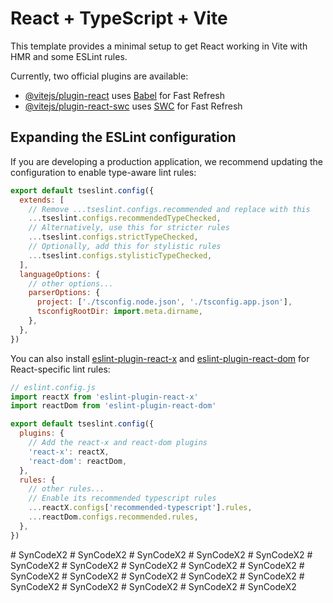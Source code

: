 # React + TypeScript + Vite

This template provides a minimal setup to get React working in Vite with HMR and some ESLint rules.

Currently, two official plugins are available:

- [@vitejs/plugin-react](https://github.com/vitejs/vite-plugin-react/blob/main/packages/plugin-react/README.md) uses [Babel](https://babeljs.io/) for Fast Refresh
- [@vitejs/plugin-react-swc](https://github.com/vitejs/vite-plugin-react-swc) uses [SWC](https://swc.rs/) for Fast Refresh

## Expanding the ESLint configuration

If you are developing a production application, we recommend updating the configuration to enable type-aware lint rules:

```js
export default tseslint.config({
  extends: [
    // Remove ...tseslint.configs.recommended and replace with this
    ...tseslint.configs.recommendedTypeChecked,
    // Alternatively, use this for stricter rules
    ...tseslint.configs.strictTypeChecked,
    // Optionally, add this for stylistic rules
    ...tseslint.configs.stylisticTypeChecked,
  ],
  languageOptions: {
    // other options...
    parserOptions: {
      project: ['./tsconfig.node.json', './tsconfig.app.json'],
      tsconfigRootDir: import.meta.dirname,
    },
  },
})
```

You can also install [eslint-plugin-react-x](https://github.com/Rel1cx/eslint-react/tree/main/packages/plugins/eslint-plugin-react-x) and [eslint-plugin-react-dom](https://github.com/Rel1cx/eslint-react/tree/main/packages/plugins/eslint-plugin-react-dom) for React-specific lint rules:

```js
// eslint.config.js
import reactX from 'eslint-plugin-react-x'
import reactDom from 'eslint-plugin-react-dom'

export default tseslint.config({
  plugins: {
    // Add the react-x and react-dom plugins
    'react-x': reactX,
    'react-dom': reactDom,
  },
  rules: {
    // other rules...
    // Enable its recommended typescript rules
    ...reactX.configs['recommended-typescript'].rules,
    ...reactDom.configs.recommended.rules,
  },
})
```
#   S y n C o d e X 2  
 #   S y n C o d e X 2  
 #   S y n C o d e X 2  
 #   S y n C o d e X 2  
 #   S y n C o d e X 2  
 #   S y n C o d e X 2  
 #   S y n C o d e X 2  
 #   S y n C o d e X 2  
 #   S y n C o d e X 2  
 #   S y n C o d e X 2  
 #   S y n C o d e X 2  
 #   S y n C o d e X 2  
 #   S y n C o d e X 2  
 #   S y n C o d e X 2  
 #   S y n C o d e X 2  
 #   S y n C o d e X 2  
 #   S y n C o d e X 2  
 #   S y n C o d e X 2  
 #   S y n C o d e X 2  
 #   S y n C o d e X 2  
 